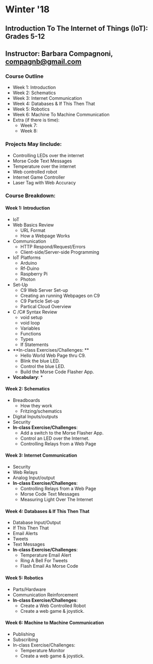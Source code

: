 # Winter '18
## Introduction To The Internet of Things (IoT): Grades 5-12
## Instructor: Barbara Compagnoni, compagnb@gmail.com

### Course Outline
* Week 1: Introduction
* Week 2: Schematics
* Week 3: Internet Communication
* Week 4: Databases & If This Then That
* Week 5: Robotics
* Week 6: Machine To Machine Communication
* Extra (if there is time):
    * Week 7:
    * Week 8: 

### Projects May Iinclude:
* Controlling LEDs over the internet
* Morse Code Text Messages
* Temperature over the internet
* Web controlled robot
* Internet Game Controller
* Laser Tag with Web Accuracy


### Course Breakdown:

#### Week 1: Introduction
* IoT 
* Web Basics Review
    * URL Format
    * How a Webpage Works
* Communication
    * HTTP Respond/Request/Errors
    * Client-side/Server-side Programming
* IoT Platforms
    * Arduino
    * Rf-Duino
    * Raspberry Pi
    * Photon
* Set-Up
    * C9 Web Server Set-up 
    * Creating an running Webpages on C9 
    * C9 Particle Set-up
    * Partical Cloud Overview
* C /C# Syntax Review
    * void setup
    * void loop
    * Variables
    * Functions
    * Types
    * If Statements
* **In-class Exercises/Challenges: **
    * Hello World Web Page thru C9.
    * Blink the blue LED.
    * Control the blue LED.
    * Build the Morse Code Flasher App.
* **Vocabulary**:
    * 

#### Week 2: Schematics
* Breadboards 
    * How they work
    * Fritzing/schematics
* Digital Inputs/outputs
* Security
* **In-class Exercise/Challenges**:
    * Add a switch to the Morse Flasher App.
    * Control an LED over the Internet.
    * Controlling Relays from a Web Page

#### Week 3: Internet Communication
* Security
* Web Relays
* Analog Input/output
* **In-class Exercise/Challenges**:
    * Controlling Relays from a Web Page
    * Morse Code Text Messages
    * Measuring Light Over The Internet

#### Week 4: Databases & If This Then That
* Database Input/Output
* If This Then That 
* Email Alerts
* Tweets
* Text Messages
* **In-class Exercise/Challenges**:
    * Temperature Email Alert
    * Ring A Bell For Tweets
    * Flash Email As Morse Code

#### Week 5: Robotics
* Parts/Hardware
* Communication Reinforcement
* **In-class Exercise/Challenges**:
    * Create a Web Controlled Robot 
    * Create a web game & joystick.


#### Week 6: Machine to Machine Communication
* Publishing
* Subscribing
* In-class Exercise/Challenges:
    * Temperature Monitor
    * Create a web game & joystick.




